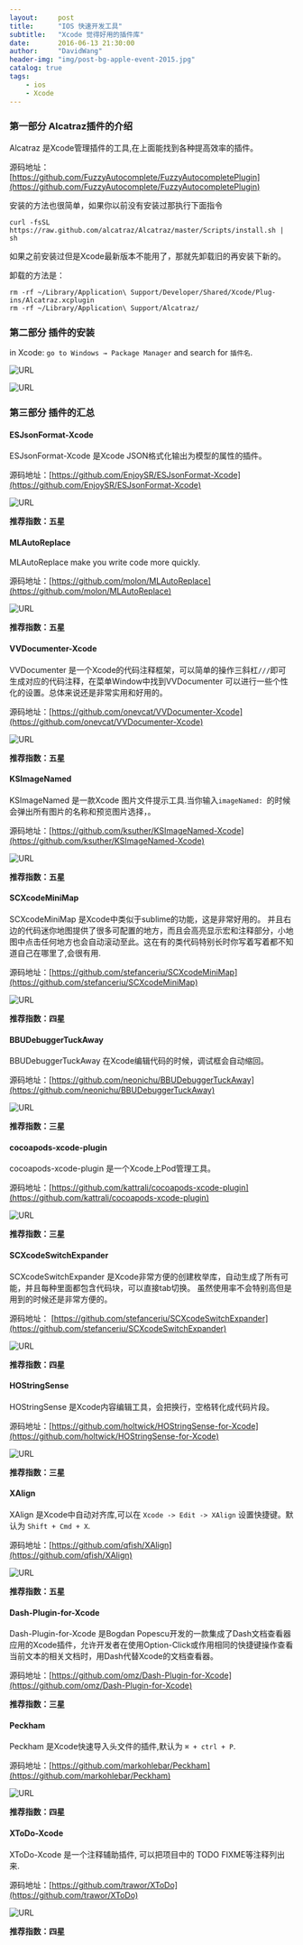 ```yaml
---
layout:     post
title:      "IOS 快速开发工具"
subtitle:   "Xcode 觉得好用的插件库"
date:       2016-06-13 21:30:00
author:     "DavidWang"
header-img: "img/post-bg-apple-event-2015.jpg"
catalog: true
tags:
    - ios
    - Xcode
---  
```



### 第一部分 Alcatraz插件的介绍

Alcatraz 是Xcode管理插件的工具,在上面能找到各种提高效率的插件。

源码地址：[https://github.com/FuzzyAutocomplete/FuzzyAutocompletePlugin](https://github.com/FuzzyAutocomplete/FuzzyAutocompletePlugin)

安装的方法也很简单，如果你以前没有安装过那执行下面指令

```
curl -fsSL https://raw.github.com/alcatraz/Alcatraz/master/Scripts/install.sh | sh
```

如果之前安装过但是Xcode最新版本不能用了，那就先卸载旧的再安装下新的。

卸载的方法是：

```
rm -rf ~/Library/Application\ Support/Developer/Shared/Xcode/Plug-ins/Alcatraz.xcplugin
rm -rf ~/Library/Application\ Support/Alcatraz/
```

### 第二部分 插件的安装

in Xcode: `go to Windows → Package Manager` and search for `插件名`.

![URL](https://camo.githubusercontent.com/70505dece9a75af5ca4715fff66271127f7d5b78/687474703a2f2f616c63617472617a2e696f2f696d616765732f6d656e754032782e706e67)

![URL](https://camo.githubusercontent.com/919efe4e1e53237df51d7010c862bd5c04fd6a70/687474703a2f2f616c63617472617a2e696f2f696d616765732f73637265656e73686f744032782e706e67)

### 第三部分 插件的汇总


#### ESJsonFormat-Xcode

ESJsonFormat-Xcode 是Xcode JSON格式化输出为模型的属性的插件。

源码地址：[https://github.com/EnjoySR/ESJsonFormat-Xcode](https://github.com/EnjoySR/ESJsonFormat-Xcode)

![URL](https://raw.githubusercontent.com/EnjoySR/ESJsonFormat-Xcode/master/ScreenShot/ScreenShot2.gif)

**推荐指数：五星**

#### MLAutoReplace

MLAutoReplace make you write code more quickly.

源码地址：[https://github.com/molon/MLAutoReplace](https://github.com/molon/MLAutoReplace)

![URL](https://raw.githubusercontent.com/molon/MLAutoReplace/master/replaceTS.gif)

**推荐指数：五星**

#### VVDocumenter-Xcode

VVDocumenter 是一个Xcode的代码注释框架，可以简单的操作三斜杠`///`即可生成对应的代码注释，在菜单Window中找到VVDocumenter 可以进行一些个性化的设置。总体来说还是非常实用和好用的。

源码地址：[https://github.com/onevcat/VVDocumenter-Xcode](https://github.com/onevcat/VVDocumenter-Xcode)

![URL](https://camo.githubusercontent.com/ca5518c9872e15b8a95b9d8c5f44bc331977d710/68747470733a2f2f7261772e6769746875622e636f6d2f6f6e65766361742f5656446f63756d656e7465722d58636f64652f6d61737465722f53637265656e53686f742e676966)

**推荐指数：五星**

#### KSImageNamed

KSImageNamed 是一款Xcode 图片文件提示工具.当你输入`imageNamed: `的时候会弹出所有图片的名称和预览图片选择，。

源码地址：[https://github.com/ksuther/KSImageNamed-Xcode](https://github.com/ksuther/KSImageNamed-Xcode) 

![URL](https://camo.githubusercontent.com/c354bf04524df86daeabe7a6d2b9926fac790f85/68747470733a2f2f7261772e6769746875622e636f6d2f6b7375746865722f4b53496d6167654e616d65642d58636f64652f6d61737465722f73637265656e73686f742e676966)

**推荐指数：五星**

#### SCXcodeMiniMap

SCXcodeMiniMap 是Xcode中类似于sublime的功能，这是非常好用的。 并且右边的代码迷你地图提供了很多可配置的地方，而且会高亮显示宏和注释部分，小地图中点击任何地方也会自动滚动至此。这在有的类代码特别长时你写着写着都不知道自己在哪里了,会很有用.

源码地址：[https://github.com/stefanceriu/SCXcodeMiniMap](https://github.com/stefanceriu/SCXcodeMiniMap)

![URL](https://camo.githubusercontent.com/202fb6a7e1e1eb580af27ac00a0b3c80ef5b154d/68747470733a2f2f646c2e64726f70626f7875736572636f6e74656e742e636f6d2f752f31323734383230312f5265636f7264696e67732f534358636f64654d696e696d61702f76322e322f73656c656374656453796d626f6c496e7374616e636573486967686c69676874696e672e676966)

**推荐指数：四星**

#### BBUDebuggerTuckAway

BBUDebuggerTuckAway 在Xcode编辑代码的时候，调试框会自动缩回。

源码地址：[https://github.com/neonichu/BBUDebuggerTuckAway](https://github.com/neonichu/BBUDebuggerTuckAway)

![URL](https://github.com/neonichu/BBUDebuggerTuckAway/raw/master/plugin.gif)

**推荐指数：三星**

#### cocoapods-xcode-plugin

cocoapods-xcode-plugin 是一个Xcode上Pod管理工具。

源码地址：[https://github.com/kattrali/cocoapods-xcode-plugin](https://github.com/kattrali/cocoapods-xcode-plugin)

![URL](https://github.com/kattrali/cocoapods-xcode-plugin/raw/master/menu.png)

**推荐指数：三星**

#### SCXcodeSwitchExpander

SCXcodeSwitchExpander  是Xcode非常方便的创建枚举库，自动生成了所有可能，并且每种里面都包含代码块，可以直接tab切换。  虽然使用率不会特别高但是用到的时候还是非常方便的。

源码地址： [https://github.com/stefanceriu/SCXcodeSwitchExpander](https://github.com/stefanceriu/SCXcodeSwitchExpander)

![URL](https://camo.githubusercontent.com/a544a54d43b6e26c75d56889b7a6a4df8a90b4a5/68747470733a2f2f646c2e64726f70626f7875736572636f6e74656e742e636f6d2f752f31323734383230312f534358636f6465537769746368457870616e6465722f534358636f6465537769746368457870616e646572322e676966)

**推荐指数：四星**

#### HOStringSense

HOStringSense 是Xcode内容编辑工具，会把换行，空格转化成代码片段。

源码地址：[https://github.com/holtwick/HOStringSense-for-Xcode](https://github.com/holtwick/HOStringSense-for-Xcode)

![URL](https://github.com/holtwick/HOStringSense-for-Xcode/raw/master/StringDemoAnimation.gif)

**推荐指数：三星**

#### XAlign

XAlign 是Xcode中自动对齐库,可以在 `Xcode -> Edit -> XAlign` 设置快捷键。默认为 `Shift + Cmd + X`.

源码地址：[https://github.com/qfish/XAlign](https://github.com/qfish/XAlign)

![URL](https://camo.githubusercontent.com/7973c0e352b1f91e3efe5b3550cff5df97f4589a/687474703a2f2f7166692e73682f58416c69676e2f696d616765732f657175616c2e676966)

**推荐指数：五星**

#### Dash-Plugin-for-Xcode

Dash-Plugin-for-Xcode 是Bogdan Popescu开发的一款集成了Dash文档查看器应用的Xcode插件，允许开发者在使用Option-Click或作用相同的快捷键操作查看当前文本的相关文档时，用Dash代替Xcode的文档查看器。

源码地址：[https://github.com/omz/Dash-Plugin-for-Xcode](https://github.com/omz/Dash-Plugin-for-Xcode)

**推荐指数：三星**

#### Peckham

Peckham 是Xcode快速导入头文件的插件,默认为 `⌘ + ctrl + P`.

源码地址：[https://github.com/markohlebar/Peckham](https://github.com/markohlebar/Peckham)

![URL](https://github.com/markohlebar/Peckham/raw/master/Misc/Peckham.gif)

**推荐指数：四星**

#### XToDo-Xcode

XToDo-Xcode 是一个注释辅助插件, 可以把项目中的 TODO FIXME等注释列出来. 

源码地址：[https://github.com/trawor/XToDo](https://github.com/trawor/XToDo)

![URL](https://github.com/trawor/XToDo/raw/master/screenshots/2.png)

**推荐指数：四星**